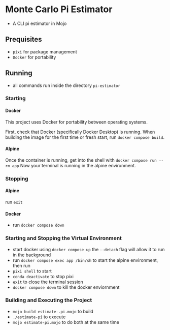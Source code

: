 # Monte Carlo Pi Estimator
- A CLI pi estimator in Mojo

## Prequisites
  - `pixi` for package management
  - `Docker` for portability


## Running
- all commands run inside the directory `pi-estimator`

### Starting
#### Docker
  This project uses Docker for portability between operating systems.

 First, check that Docker (specifically Docker Desktop) is running. When building the image for the first time or fresh start, run `docker compose build`.
#### Alpine
Once the container is running, get into the shell with `docker compose run --rm app`
Now your terminal is running in the alpine environment.
### Stopping
#### Alpine
run `exit`
#### Docker
- run `docker compose down`

### Starting and Stopping the Virtual Environment
- start docker using `docker compose up` the `--detach` flag will allow it to run in the background
- run `docker compose exec app /bin/sh` to start the alpine environment, then run
- `pixi shell` to start
- `conda deactivate` to stop pixi
- `exit` to close the terminal session
- `docker compose down` to kill the docker enviornment
### Building and Executing the Project
  - `mojo build estimate-.pi.mojo` to build
  - `./estimate-pi` to execute
  - `mojo estimate-pi.mojo` to do both at the same time 
